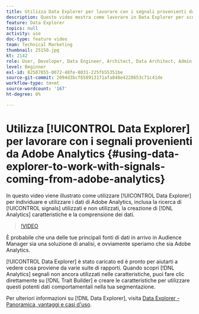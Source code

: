 ```yaml
---
title: Utilizza Data Explorer per lavorare con i segnali provenienti da Adobe Analytics
description: Questo video mostra come lavorare in Data Explorer per scoprire e utilizzare i dati di Adobe Analytics, inclusa la ricerca di segnali utilizzati e non utilizzati, la creazione di caratteristiche di Analytics e la comprensione dei dati.
feature: Data Explorer
topics: null
activity: use
doc-type: feature video
team: Technical Marketing
thumbnail: 25150.jpg
kt: 2142
role: User, Developer, Data Engineer, Architect, Data Architect, Admin, Leader
level: Beginner
exl-id: 82507055-0072-48fe-8031-225fb55351be
source-git-commit: 2094d3bcf658913171afa848e4228653c71c41de
workflow-type: tm+mt
source-wordcount: '167'
ht-degree: 0%

---
```


# Utilizza [!UICONTROL Data Explorer] per lavorare con i segnali provenienti da Adobe Analytics {#using-data-explorer-to-work-with-signals-coming-from-adobe-analytics}

In questo video viene illustrato come utilizzare [!UICONTROL Data Explorer] per individuare e utilizzare i dati di Adobe Analytics, inclusa la ricerca di [!UICONTROL signals] utilizzati e non utilizzati, la creazione di [!DNL Analytics] caratteristiche e la comprensione dei dati.

>[!VIDEO](https://video.tv.adobe.com/v/25150/?quality=12)

È probabile che una delle tue principali fonti di dati in arrivo in Audience Manager sia una soluzione di analisi, e ovviamente speriamo che sia Adobe Analytics.

[!UICONTROL Data Explorer] è stato caricato ed è pronto per aiutarti a vedere cosa proviene da varie suite di rapporti. Quando scopri [!DNL Analytics] segnali non ancora utilizzati nelle caratteristiche, puoi fare clic direttamente su [!DNL Trait Builder] e creare le caratteristiche per utilizzare questi potenti dati comportamentali nella tua segmentazione.

Per ulteriori informazioni su [!DNL Data Explorer], visita [Data Explorer - Panoramica, vantaggi e casi d&#39;uso](https://experienceleague.adobe.com/docs/audience-manager/user-guide/features/data-explorer/data-explorer-overview.html?lang=en).
